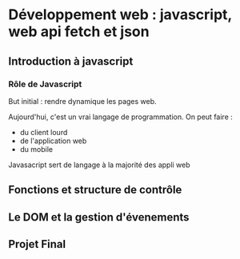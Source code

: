 # Développement web : javascript, web api fetch et json 

## Introduction à javascript

### Rôle de Javascript 

But initial : rendre dynamique les pages web.

Aujourd'hui, c'est un vrai langage de programmation. On peut faire : 

- du client lourd
- de l'application web 
- du mobile 

Javasacript sert de langage à la majorité des appli web 

## Fonctions et structure de contrôle



## Le DOM et la gestion d'évenements 



## Projet Final 
